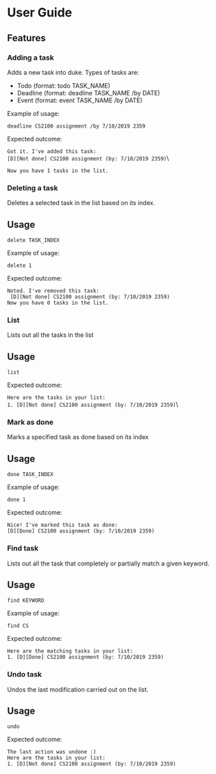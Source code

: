 # User Guide

## Features 

### Adding a task
Adds a new task into duke. Types of tasks are:
* Todo (format: todo TASK_NAME)
* Deadline (format: deadline TASK_NAME /by DATE)
* Event (format: event TASK_NAME /by DATE)

Example of usage: 

`deadline CS2100 assignment /by 7/10/2019 2359`

Expected outcome:

`Got it. I've added this task:`\
`[D][Not done] CS2100 assignment (by: 7/10/2019 2359)`\

`Now you have 1 tasks in the list.`

### Deleting a task
Deletes a selected task in the list based on its index.

## Usage

`delete TASK_INDEX`

Example of usage: 

`delete 1`

Expected outcome:

`Noted. I've removed this task:`\
` [D][Not done] CS2100 assignment (by: 7/10/2019 2359)`\
`Now you have 0 tasks in the list.`

### List
Lists out all the tasks in the list

## Usage

`list`

Expected outcome:

`Here are the tasks in your list:`\
`1. [D][Not done] CS2100 assignment (by: 7/10/2019 2359)`\


### Mark as done
Marks a specified task as done based on its index

## Usage

`done TASK_INDEX`

Example of usage: 

`done 1`

Expected outcome:

`Nice! I've marked this task as done:`\
`[D][Done] CS2100 assignment (by: 7/10/2019 2359)`

### Find task
Lists out all the task that completely or partially match a given keyword.

## Usage

`find KEYWORD`

Example of usage: 

`find CS`

Expected outcome:

`Here are the matching tasks in your list:`\
`1. [D][Done] CS2100 assignment (by: 7/10/2019 2359)`

### Undo task
Undos the last modification carried out on the list.

## Usage

`undo`


Expected outcome:

`The last action was undone :)`\
`Here are the tasks in your list:`\
`1. [D][Not done] CS2100 assignment (by: 7/10/2019 2359)`
